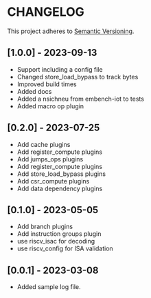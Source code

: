 # CHANGELOG

This project adheres to [Semantic Versioning](https://semver.org/spec/v2.0.0.html).

## [1.0.0] - 2023-09-13
- Support including a config file
- Changed store_load_bypass to track bytes
- Improved build times
- Added docs
- Added a nsichneu from embench-iot to tests
- Added macro op plugin

## [0.2.0] - 2023-07-25
- Add cache plugins
- Add register_compute plugins
- Add jumps_ops plugins
- Add register_compute plugins
- Add store_load_bypass plugins
- Add csr_compute plugins
- Add data dependency plugins

## [0.1.0] - 2023-05-05
- Add branch plugins
- Add instruction groups plugin
- use riscv_isac for decoding
- use riscv_config for ISA validation

## [0.0.1] - 2023-03-08
- Added sample log file.
